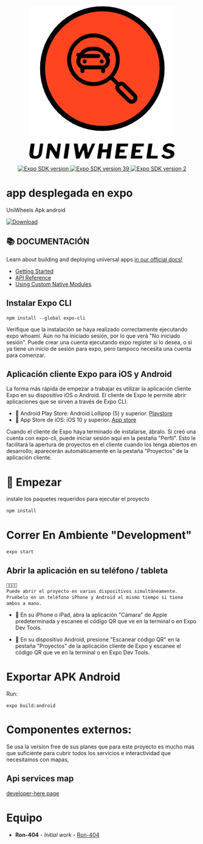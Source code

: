
<p align="center">
    <img  src="images/Logo-letra-sin-fondo.png">
</p>

<p align="center">
  <a aria-label="SDK version" href="https://www.npmjs.com/package/expo" target="_blank">
    <img alt="Expo SDK version" src="https://img.shields.io/npm/v/expo.svg?style=flat-square&label=SDK&labelColor=000000&color=4630EB">
  </a>
  <a aria-label="expo SDK version" href="https://docs.expo.io/versions/latest/" target="_blank">
    <img alt="Expo SDK version 39 " src="https://img.shields.io/badge/39.0.0-expo%20sdk-green">
  </a>
  <a aria-label="expo SDK version" href="https://reactnative.dev/docs/components-and-apis" target="_blank">
    <img alt="Expo SDK version 2 " src="https://img.shields.io/badge/0.63.2-React%20Native-blue">
  </a>
</p>

# app desplegada en expo

UniWheels Apk android

[![Download](https://img.shields.io/badge/download-1.0-brightgreen.svg)](https://exp-shell-app-assets.s3.us-west-1.amazonaws.com/android/%40vashigo/Uniwheels-a4aefc7ab17c489d87460e7a4183c6c3-signed.apk)

## 📚 DOCUMENTACIÓN

<p>Learn about building and deploying universal apps <a aria-label="expo documentation" href="https://docs.expo.io">in our official docs!</a></p>

- [Getting Started](https://docs.expo.io/)
- [API Reference](https://docs.expo.io/versions/latest/sdk/overview/)
- [Using Custom Native Modules](https://docs.expo.io/versions/latest/bare/exploring-bare-workflow/)

## Instalar Expo CLI
```
npm install --global expo-cli
```
Verifique que la instalación se haya realizado correctamente ejecutando expo whoami. Aún no ha iniciado sesión, por lo que verá "No iniciado sesión". Puede crear una cuenta ejecutando expo register si lo desea, o si ya tiene un inicio de sesión para expo, pero tampoco necesita una cuenta para comenzar.

## Aplicación cliente Expo para iOS y Android
La forma más rápida de empezar a trabajar es utilizar la aplicación cliente Expo en su dispositivo iOS o Android. El cliente de Expo le permite abrir aplicaciones que se sirven a través de Expo CLI.

- 🤖 Android Play Store: Android Lollipop (5) y superior. [Playstore](https://play.google.com/store/apps/details?id=host.exp.exponent&hl=es_PR)
- 🍎 App Store de iOS: iOS 10 y superior. [App store](https://play.google.com/store/apps/details?id=host.exp.exponent&hl=es_PR)

Cuando el cliente de Expo haya terminado de instalarse, ábralo. Si creó una cuenta con expo-cli, puede iniciar sesión aquí en la pestaña "Perfil". Esto le facilitará la apertura de proyectos en el cliente cuando los tenga abiertos en desarrollo; aparecerán automáticamente en la pestaña "Proyectos" de la aplicación cliente.

# 💙 Empezar

instale los paquetes requeridos para ejecutar el proyecto

```
npm install
```

# Correr En Ambiente "Development"

```
expo start
```

## Abrir la aplicación en su teléfono / tableta
```
👨‍👩‍👧‍👧
Puede abrir el proyecto en varios dispositivos simultáneamente. Pruébelo en un teléfono iPhone y Android al mismo tiempo si tiene ambos a mano.
```
- 🍎 En su iPhone o iPad, abra la aplicación "Cámara" de Apple predeterminada y escanee el código QR que ve en la terminal o en Expo Dev Tools.

- 🤖 En su dispositivo Android, presione "Escanear código QR" en la pestaña "Proyectos" de la aplicación cliente de Expo y escanee el código QR que ve en la terminal o en Expo Dev Tools.

# Exportar APK Android

Run:
```
expo build:android
```

# Componentes externos:

Se usa la version free de sus planes que para este proyecto es mucho mas que suficiente para cubrir todos los servicios e interactividad que necesitamos con mapas,

## Api services map

[developer-here page](https://developer.here.com/documentation/maps/3.1.19.2/dev_guide/index.html)

# Equipo

* **Ron-404** - *Initial work* - [Ron-404](https://github.com/orgs/Ron-404)